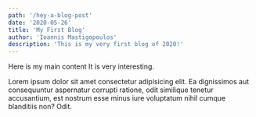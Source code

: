 ```yaml
---
path: '/hey-a-blog-post'
date: '2020-05-26'
title: 'My First Blog'
author: 'Ioannis Mastigopoulos'
description: 'This is my very first blog of 2020!'
---
```


Here is my main content
It is very interesting.

Lorem ipsum dolor sit amet consectetur adipisicing elit. Ea dignissimos
aut consequuntur aspernatur corrupti ratione, odit similique tenetur
accusantium, est nostrum esse minus iure voluptatum nihil cumque
blanditiis non? Odit.